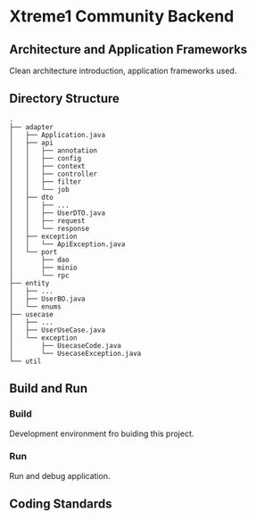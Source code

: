 # Xtreme1 Community Backend

## Architecture and Application Frameworks

Clean architecture introduction, application frameworks used.

## Directory Structure

```
.
├── adapter
│   ├── Application.java
│   ├── api
│   │   ├── annotation
│   │   ├── config
│   │   ├── context
│   │   ├── controller
│   │   ├── filter
│   │   └── job
│   ├── dto
│   │   ├── ...
│   │   ├── UserDTO.java
│   │   ├── request
│   │   └── response
│   ├── exception
│   │   └── ApiException.java
│   └── port
│       ├── dao
│       ├── minio
│       └── rpc
├── entity
│   ├── ...
│   ├── UserBO.java
│   └── enums
├── usecase
│   ├── ...
│   ├── UserUseCase.java
│   └── exception
│       ├── UsecaseCode.java
│       └── UsecaseException.java
└── util
```

## Build and Run

### Build

Development environment fro buiding this project.

### Run

Run and debug application.

## Coding Standards
